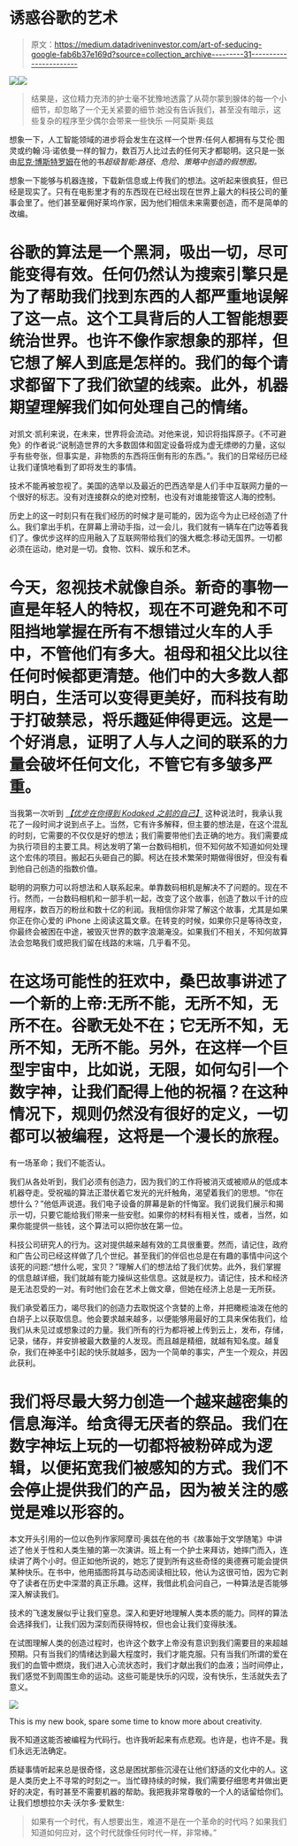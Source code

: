 # 诱惑谷歌的艺术

> 原文：<https://medium.datadriveninvestor.com/art-of-seducing-google-fab6b37e169d?source=collection_archive---------31----------------------->

[![](img/d1c0725fb74e81d88da379d916d0caa6.png)](http://www.track.datadriveninvestor.com/1B9E)![](img/d77df0f388f1aa212837e33958532ab8.png)

> 结果是，这位精力充沛的护士毫不犹豫地透露了从荷尔蒙到腺体的每一个小细节，却忽略了一个无关紧要的细节:她没有告诉我们，甚至没有暗示，这些复杂的程序至少偶尔会带来一些快乐 —阿莫斯·奥兹

想象一下，人工智能领域的进步将会发生在这样一个世界:任何人都拥有与艾伦·图灵或约翰·冯·诺依曼一样的智力，数百万人比过去的任何天才都聪明。这只是一张由[尼克·博斯特罗姆](https://nickbostrom.com/)在他的书*超级智能:路径、危险、策略中创造的假想图。*

想象一下能够与机器连接，下载新信息或上传我们的想法。这听起来很疯狂，但已经是现实了。只有在电影里才有的东西现在已经出现在世界上最大的科技公司的董事会里了。他们甚至雇佣好莱坞作家，因为他们相信未来需要创造，而不是简单的改编。

# 谷歌的算法是一个黑洞，吸出一切，尽可能变得有效。任何仍然认为搜索引擎只是为了帮助我们找到东西的人都严重地误解了这一点。这个工具背后的人工智能想要统治世界。也许不像作家想象的那样，但它想了解人到底是怎样的。我们的每个请求都留下了我们欲望的线索。此外，机器期望理解我们如何处理自己的情绪。

对凯文·凯利来说，在未来，世界将会流动。对他来说，知识将指挥原子。《不可避免》的作者说:“说制造世界的大多数固体和固定设备将成为虚无缥缈的力量，这似乎有些夸张，但事实是，非物质的东西将压倒有形的东西。”。我们的日常经历已经让我们谨慎地看到了即将发生的事情。

技术不能再被忽视了。美国的选举以及最近的巴西选举是人们手中互联网力量的一个很好的标志。没有对连接群众的绝对控制，也没有对谁能接管这人海的控制。

历史上的这一时刻只有在我们经历的时候才是可能的，因为迄今为止已经创造了什么。我们拿出手机，在屏幕上滑动手指，过一会儿，我们就有一辆车在门边等着我们了。像优步这样的应用融入了互联网带给我们的强大概念:移动无国界。一切都必须在运动，绝对是一切。食物、饮料、娱乐和艺术。

# 今天，忽视技术就像自杀。新奇的事物一直是年轻人的特权，现在不可避免和不可阻挡地掌握在所有不想错过火车的人手中，不管他们有多大。祖母和祖父比以往任何时候都更清楚。他们中的大多数人都明白，生活可以变得更美好，而科技有助于打破禁忌，将乐趣延伸得更远。这是一个好消息，证明了人与人之间的联系的力量会破坏任何文化，不管它有多皱多严重。

当我第一次听到 [*【优步在你得到 Kodaked 之前的自己】*](https://www.forbes.com/sites/cognitiveworld/2018/10/22/what-if-ai-can-make-us-more-human-in-the-age-of-robotic-automation/#1936115018ac) 这种说法时，我承认我花了一段时间才说到点子上。当然，它有许多解释，但主要的想法是，在这个混乱的时刻，它需要的不仅仅是好的想法；我们需要带他们去正确的地方。我们需要成为执行项目的主要工具。柯达发明了第一台数码相机，但不知何故不知道如何处理这个宏伟的项目。搬起石头砸自己的脚。柯达在技术繁荣时期做得很好，但没有看到他自己创造的指数价值。

聪明的洞察力可以将想法和人联系起来。单靠数码相机是解决不了问题的。现在不行。然而，一台数码相机和一部手机一起，改变了这个故事，创造了数以千计的应用程序，数百万的粉丝和数十亿的利润。我相信你非常了解这个故事，尤其是如果你正在你心爱的 iPhone 上阅读这篇文章。在转变的时候，如果你只是等待改变，你最终会被困在中途，被毁灭世界的数字浪潮淹没。如果我们不相关，不知何故算法会忽略我们或把我们留在线路的末端，几乎看不见。

# 在这场可能性的狂欢中，桑巴故事讲述了一个新的上帝:无所不能，无所不知，无所不在。谷歌无处不在；它无所不知，无所不知，无所不能。另外，在这样一个巨型宇宙中，比如说，无限，如何勾引一个数字神，让我们配得上他的祝福？在这种情况下，规则仍然没有很好的定义，一切都可以被编程，这将是一个漫长的旅程。

有一场革命；我们不能否认。

我们从各处听到，我们必须有创造力，因为我们的工作将被消灭或被顺从的低成本机器夺走。受祝福的算法正潜伏着它发光的光纤触角，渴望着我们的思想。“你在想什么？”他低声说道。我们电子设备的屏幕是新的忏悔室。我们说我们展示和揭示一切，只要它能给我们带来一些安慰。如果你的材料有相关性，或者，当然，如果你能提供一些钱，这个算法可以把你放在第一位。

科技公司研究人的行为。这对提供越来越有效的工具很重要。然而，请记住，政府和广告公司已经这样做了几个世纪。甚至我们的伴侣也总是在有趣的事情中问这个该死的问题:“想什么呢，宝贝？”理解人们的想法给了我们优势。此外，我们掌握的信息越详细，我们就越有能力操纵这些信息。这就是权力。请记住，技术和经济是无法忍受的一对。有时他们会在艺术上做文章，但她在经济上总是一无所获。

我们承受着压力，竭尽我们的创造力去取悦这个贪婪的上帝，并把橄榄油泼在他的白胡子上以获取信息。他会要求越来越多，以便能够用最好的工具来保佑我们，给我们从未见过或想象过的力量。我们所有的行为都将被上传到云上，发布，存储，记录，储存，并安排被最大数量的人发现。而且越是精细，就越有知名度。越复杂，我们在神圣中引起的快乐就越多，因为一个简单的事实，产生一个观众，并因此获利。

# 我们将尽最大努力创造一个越来越密集的信息海洋。给贪得无厌者的祭品。我们在数字神坛上玩的一切都将被粉碎成为逻辑，以便拓宽我们被感知的方式。我们不会停止提供我们的产品，因为被关注的感觉是难以形容的。

本文开头引用的一位以色列作家阿摩司·奥兹在他的书《故事始于文学随笔》中讲述了他关于性和人类生殖的第一次演讲。班上有一个护士来拜访，她摔门而入，连续讲了两个小时。但正如他所说的，她忘了提到所有这些奇怪的奥德赛可能会提供某种快乐。在书中，他用插图将其与动态阅读相比较，他认为这很可怕，因为它剥夺了读者在历史中深潜的真正乐趣。这样，我借此机会问自己，一种算法是否能够深入解读我们。

技术的飞速发展似乎让我们窒息。深入和更好地理解人类本质的能力。同样的算法会选择我们，让我们因为深刻而获得特权，但也会让我们变得肤浅。

在试图理解人类的创造过程时，也许这个数字上帝没有意识到我们需要目的来超越预期。只有当我们的情绪达到最大程度时，我们才能克服。只有当我们所谓的爱在我们的血管中燃烧，我们进入心流状态时，我们才献出我们的血液；当时间停止，我们感觉不到周围生命的运动。这些可能是快乐的闪现，没有快乐，生活就失去了意义。

![](img/ffb016720475143c44674c47640fa199.png)

This is my new book, spare some time to know more about creativity.

我不知道这能否被编程为代码行。也许我听起来有点悲观。也许是，也许不是。我们永远无法确定。

质疑事情听起来总是很奇怪，这总是困扰那些沉浸在让他们舒适的文化中的人。这是人类历史上不寻常的时刻之一。当忙碌持续的时候，我们需要仔细思考并做出更好的决定，有时甚至不需要机器的帮助。我把我非常尊敬的一个人的话留给你们。让我们想想拉尔夫·沃尔多·爱默生:

> 如果有一个时代，有人想要出生，难道不是在一个革命的时代吗？如果我们知道如何应对，这个时代就像任何时代一样，非常棒。”